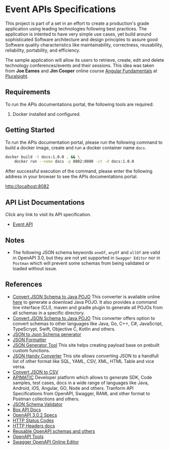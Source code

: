 # Event APIs Specifications

This project is part of a set in an effort to create a production's grade application using leading technologies following best practices. The application is intented to have very simple use cases, yet build around sophisticated Software architecture and design principles to assure good Software quality characteristics like maintainability, correctness, reusability, reliability, portability, and efficiency.

The sample application will allow its users to retrieve, create, edit and delete  technology conferences/events and their sessions. This idea was taken from **Joe Eames** and **Jim Cooper** online course [Angular Fundamentals](https://app.pluralsight.com/library/courses/angular-fundamentals) at [Pluralsight](https://pluralsight.com).


## Requirements

To run the APIs documentations portal, the following tools are required:

1. Docker installed and configured.


## Getting Started

To run the APIs documentation portal, please run the following command to build a docker image, create and run a docker container name `docs`.

```bash
docker build -t docs:1.0.0 . && \
	docker run --name docs -p 8082:8080 -it -d docs:1.0.0
```

After successful execution of the command, please enter the following address in your browser to see the APIs documentations portal.

[http://localhost:8082](http://localhost:8082)


## API List Documentations

Click any link to visit its API specification.

- [Event API](./reference/event-api/README.md)


## Notes
- The following JSON schema keywords `oneOf`, `anyOf` and `allOf` are valid in OpenAPI 3.0, but they are not yet supported in `Swagger Editor` nor in `Postman` which will prevent some schemas from being validated or loaded without issue.


## References
- [Convert JSON Schema to Java POJO](https://github.com/joelittlejohn/jsonschema2pojo/wiki/Getting-Started#the-command-line-interface) This converter is available online [here](http://www.jsonschema2pojo.org/) to generate a download Java POJO. It also provides a command line interface (CLI), maven and gradle plugin to generate all POJOs from all schemas in a specific directory.
- [Convert JSON Schema to Java POJO](https://app.quicktype.io/) This converter offers option to convert schemas to other languages like Java, Go, C++, C#, JavaScript, TypeScrypt, Swift, Objective C, Kotlin and others.
- [JSON to Json Schema generator](https://jsonschema.net/)
- [JSON Formatter](http://jsonviewer.stack.hu/)
- [JSON Generator Tool](https://www.json-generator.com/) This site helps creating payload base on prebuilt custom functions.
- [JSON Handy Converter](http://convertjson.com/) This site allows converting JSON to a handfull list of other format like SQL, YAML, CSV, XML, HTML Table and vice versa.
- [Convert JSON to CSV](https://konklone.io/json/)
- [APIMATIC](https://apimatic.io/) Developer platform which allows to generate SDK, Code samples, test cases, docs in a wide range of languages like Java, Android, iOS, Angular, GO, Node and others. Tranform API Specifications from OpenAPI, Swagger, RAML and other format to Postman collections and others.
- [JSON Schema Validator](https://www.jsonschemavalidator.net/)
- [Box API Docs](https://developer.box.com/reference)
- [OpenAPI 3.0.2 Specs](https://github.com/OAI/OpenAPI-Specification/blob/master/versions/3.0.2.md)
- [HTTP Status Codes](https://www.restapitutorial.com/httpstatuscodes.html)
- [HTTP Headers docs](https://developer.mozilla.org/en-US/docs/Web/HTTP/Headers)
- [Reusable OpenAPI schemas and others](https://github.com/teamdigitale/openapi)
- [OpenAPI Tools](https://openapi.tools/)
- [Swagger OpenAPI Online Editor](https://editor.swagger.io/)